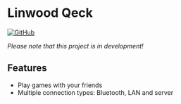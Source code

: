 # Linwood Qeck

[![GitHub](https://img.shields.io/github/license/LinwoodCloud/Qeck?style=for-the-badge&color=orange)](LICENSE)

*Please note that this project is in development!*

## Features

* Play games with your friends
* Multiple connection types: Bluetooth, LAN and server

